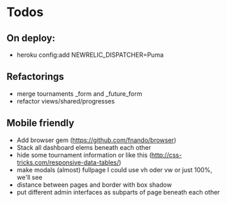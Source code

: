 Todos
====================

On deploy:
---------------------
  - heroku config:add NEWRELIC_DISPATCHER=Puma

Refactorings
---------------------
  - merge tournaments _form and _future_form
  - refactor views/shared/progresses


Mobile friendly
-----------------

  - Add browser gem (https://github.com/fnando/browser)
  - Stack all dashboard elems beneath each other
  - hide some tournament information or like this (http://css-tricks.com/responsive-data-tables/)
  - make modals (almost) fullpage I could use vh oder vw or just 100%, we'll see
  - distance between pages and border with box shadow
  - put different admin interfaces as subparts of page beneath each other
